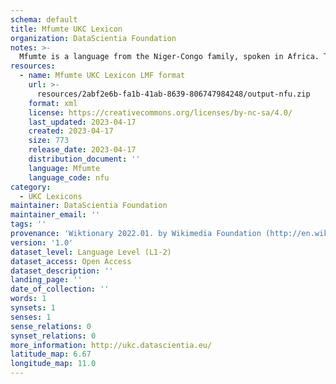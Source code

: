 ```yaml
---
schema: default
title: Mfumte UKC Lexicon
organization: DataScientia Foundation
notes: >-
  Mfumte is a language from the Niger-Congo family, spoken in Africa. The UKC Lexicon of Mfumte is represented as a lexico-semantic network. It consists of words, word senses, synsets, as well as sense-level and synset-level relationships.
resources:
  - name: Mfumte UKC Lexicon LMF format
    url: >-
      resources/2abf2e6b-fa1b-41ab-8639-806747984248/output-nfu.zip
    format: xml
    license: https://creativecommons.org/licenses/by-nc-sa/4.0/
    last_updated: 2023-04-17
    created: 2023-04-17
    size: 773
    release_date: 2023-04-17
    distribution_document: ''
    language: Mfumte
    language_code: nfu
category:
  - UKC Lexicons
maintainer: DataScientia Foundation
maintainer_email: ''
tags: ''
provenance: 'Wiktionary 2022.01. by Wikimedia Foundation (http://en.wiktionary.org); Princeton WordNet 2.1 by Princeton University (https://wordnet.princeton.edu)'
version: '1.0'
dataset_level: Language Level (L1-2)
dataset_access: Open Access
dataset_description: ''
landing_page: ''
date_of_collection: ''
words: 1
synsets: 1
senses: 1
sense_relations: 0
synset_relations: 0
more_information: http://ukc.datascientia.eu/
latitude_map: 6.67
longitude_map: 11.0
---
```

